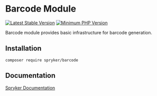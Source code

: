 # Barcode Module
[![Latest Stable Version](https://poser.pugx.org/spryker/barcode/v/stable.svg)](https://packagist.org/packages/spryker/barcode)
[![Minimum PHP Version](https://img.shields.io/badge/php-%3E%3D%208.1-8892BF.svg)](https://php.net/)

Barcode module provides basic infrastructure for barcode generation.

## Installation

```
composer require spryker/barcode
```

## Documentation

[Spryker Documentation](https://docs.spryker.com)
